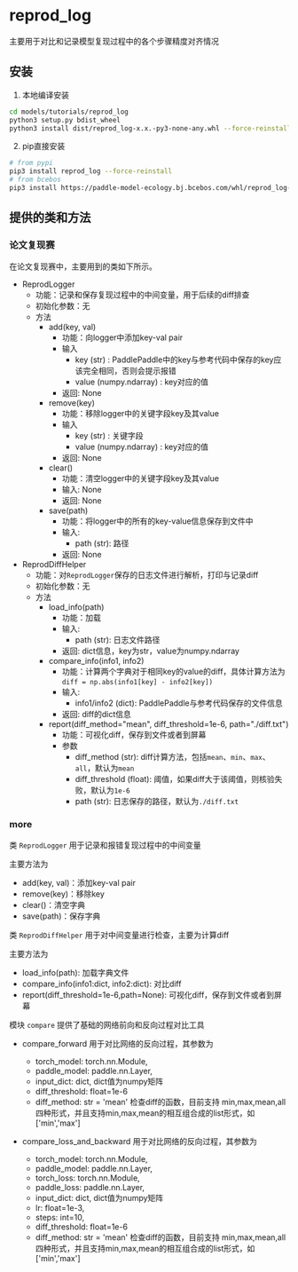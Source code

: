 # reprod_log

主要用于对比和记录模型复现过程中的各个步骤精度对齐情况
## 安装

1. 本地编译安装
```bash
cd models/tutorials/reprod_log
python3 setup.py bdist_wheel
python3 install dist/reprod_log-x.x.-py3-none-any.whl --force-reinstall
```

2. pip直接安装
```bash
# from pypi
pip3 install reprod_log --force-reinstall
# from bcebos
pip3 install https://paddle-model-ecology.bj.bcebos.com/whl/reprod_log-1.0.1-py3-none-any.whl
```
## 提供的类和方法

### 论文复现赛

在论文复现赛中，主要用到的类如下所示。

* ReprodLogger
    * 功能：记录和保存复现过程中的中间变量，用于后续的diff排查
    * 初始化参数：无
    * 方法
        * add(key, val)
            * 功能：向logger中添加key-val pair
            * 输入
                * key (str) : PaddlePaddle中的key与参考代码中保存的key应该完全相同，否则会提示报错
                * value (numpy.ndarray) : key对应的值
            * 返回: None
        * remove(key)
            * 功能：移除logger中的关键字段key及其value
            * 输入
                * key (str) : 关键字段
                * value (numpy.ndarray) : key对应的值
            * 返回: None
        * clear()
            * 功能：清空logger中的关键字段key及其value
            * 输入: None
            * 返回: None
        * save(path)
            * 功能：将logger中的所有的key-value信息保存到文件中
            * 输入:
                * path (str): 路径
            * 返回: None
* ReprodDiffHelper
    * 功能：对`ReprodLogger`保存的日志文件进行解析，打印与记录diff
    * 初始化参数：无
    * 方法
        * load_info(path)
            * 功能：加载
            * 输入:
                * path (str): 日志文件路径
            * 返回: dict信息，key为str，value为numpy.ndarray
        * compare_info(info1, info2)
            * 功能：计算两个字典对于相同key的value的diff，具体计算方法为`diff = np.abs(info1[key] - info2[key])`
            * 输入:
                * info1/info2 (dict): PaddlePaddle与参考代码保存的文件信息
            * 返回: diff的dict信息
        * report(diff_method="mean", diff_threshold=1e-6, path="./diff.txt")
            * 功能：可视化diff，保存到文件或者到屏幕
            * 参数
                * diff_method (str): diff计算方法，包括`mean`、`min`、`max`、`all`，默认为`mean`
                * diff_threshold (float): 阈值，如果diff大于该阈值，则核验失败，默认为`1e-6`
                * path (str): 日志保存的路径，默认为`./diff.txt`




### more

类 `ReprodLogger` 用于记录和报错复现过程中的中间变量

主要方法为

* add(key, val)：添加key-val pair
* remove(key)：移除key
* clear()：清空字典
* save(path)：保存字典

类 `ReprodDiffHelper` 用于对中间变量进行检查，主要为计算diff

主要方法为

* load_info(path): 加载字典文件
* compare_info(info1:dict, info2:dict): 对比diff
* report(diff_threshold=1e-6,path=None): 可视化diff，保存到文件或者到屏幕

模块 `compare` 提供了基础的网络前向和反向过程对比工具

* compare_forward 用于对比网络的反向过程，其参数为
  * torch_model: torch.nn.Module,
  * paddle_model: paddle.nn.Layer,
  * input_dict: dict, dict值为numpy矩阵
  * diff_threshold: float=1e-6
  * diff_method: str = 'mean' 检查diff的函数，目前支持 min,max,mean,all四种形式，并且支持min,max,mean的相互组合成的list形式，如['min','max']

* compare_loss_and_backward 用于对比网络的反向过程，其参数为
  * torch_model: torch.nn.Module,
  * paddle_model: paddle.nn.Layer,
  * torch_loss: torch.nn.Module,
  * paddle_loss: paddle.nn.Layer,
  * input_dict: dict, dict值为numpy矩阵
  * lr: float=1e-3,
  * steps: int=10,
  * diff_threshold: float=1e-6
  * diff_method: str = 'mean' 检查diff的函数，目前支持 min,max,mean,all四种形式，并且支持min,max,mean的相互组合成的list形式，如['min','max']
